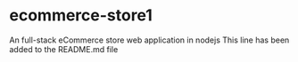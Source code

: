 # ecommerce-store1
An full-stack eCommerce store web application in nodejs 
This line has been added to the README.md file